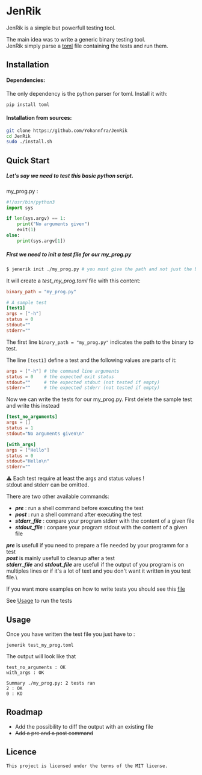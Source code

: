 # JenRik

JenRik is a simple but powerfull testing tool.

The main idea was to write a generic binary testing tool.\
JenRik simply parse a [toml](https://github.com/toml-lang/toml)
file containing the tests and run them.

## Installation

#### Dependencies:
The only dependency is the python parser for toml. Install it with:
```
pip install toml
```

#### Installation from sources:
```bash
git clone https://github.com/Yohannfra/JenRik
cd JenRik
sudo ./install.sh
```

## Quick Start

##### Let's say we need to test this basic python script.

my_prog.py :
```python
#!/usr/bin/python3
import sys

if len(sys.argv) == 1:
    print("No arguments given")
    exit(1)
else:
    print(sys.argv[1])
```

##### First we need to init a test file for our my_prog.py

```bash
$ jenerik init ./my_prog.py # you must give the path and not just the binary name
```

It will create a *test_my_prog.toml* file with this content:
```toml
binary_path = "my_prog.py"

# A sample test
[test1]
args = ["-h"]
status = 0
stdout=""
stderr=""
```

The first line ```binary_path = "my_prog.py"``` indicates the path to the binary to test.

The line ```[test1]``` define a test and the following values are parts of it:
```toml
args = ["-h"] # the command line arguments
status = 0    # the expected exit status
stdout=""     # the expected stdout (not tested if empty)
stderr=""     # the expected stderr (not tested if empty)
```

Now we can write the tests for our my_prog.py. First delete the sample test and write this instead
```toml
[test_no_arguments]
args = []
status = 1
stdout="No arguments given\n"

[with_args]
args = ["Hello"]
status = 0
stdout="Hello\n"
stderr=""
```

⚠ Each test require at least the args and status values !\
stdout and stderr can be omitted.

There are two other available commands:
- ***pre*** : run a shell command before executing the test
- ***post*** : run a shell command after executing the test
- ***stderr_file*** : conpare your program stderr with the content of a given file
- ***stdout_file*** : conpare your program stdout with the content of a given file

***pre*** is usefull if you need to prepare a file needed by your programm for a test\
***post*** is mainly usefull to cleanup after a test\
***stderr_file*** and ***stdout_file*** are usefull if the output of you program is on multiples lines or if it's a lot of text and you don't want it written in you test file.\


If you want more examples on how to write tests you should see this [file](test_JenRik.toml)

See [Usage](#Usage) to run the tests

## Usage
Once you have written the test file you just have to :
```
jenerik test_my_prog.toml
```

The output will look like that
```
test_no_arguments : OK
with_args : OK

Summary ./my_prog.py: 2 tests ran
2 : OK
0 : KO
```


## Roadmap
- Add the possibility to diff the output with an existing file
- ~~Add a pre and a post command~~

## Licence
    This project is licensed under the terms of the MIT license.
